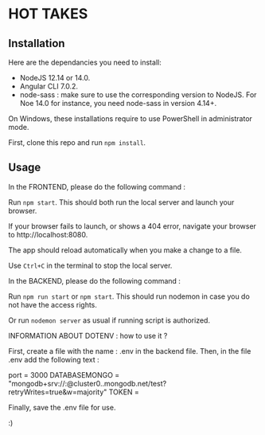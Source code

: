 # HOT TAKES #

## Installation ##

Here are the dependancies you need to install:
- NodeJS 12.14 or 14.0.
- Angular CLI 7.0.2.
- node-sass : make sure to use the corresponding version to NodeJS. For Noe 14.0 for instance, you need node-sass in version 4.14+.

On Windows, these installations require to use PowerShell in administrator mode.

First, clone this repo and run `npm install`.


## Usage ##

In the FRONTEND, please do the following command :

Run `npm start`. This should both run the local server and launch your browser.

If your browser fails to launch, or shows a 404 error, navigate your browser to http://localhost:8080.

The app should reload automatically when you make a change to a file.

Use `Ctrl+C` in the terminal to stop the local server.

In the BACKEND, please do the following command :

Run `npm run start` or `npm start`. This should run nodemon in case you do not have the access rights.

Or run `nodemon server` as usual if running script is authorized.

INFORMATION ABOUT DOTENV : how to use it ?

First, create a file with the name : .env in the backend file.
Then, in the file .env add the following text : 

port = 3000
DATABASEMONGO = "mongodb+srv://<username>:<password>@cluster0.<your reference from mongo>.mongodb.net/test?retryWrites=true&w=majority"
TOKEN = <something like : TOKEN_FOR_SECURITY>

Finally, save the .env file for use.

:)
